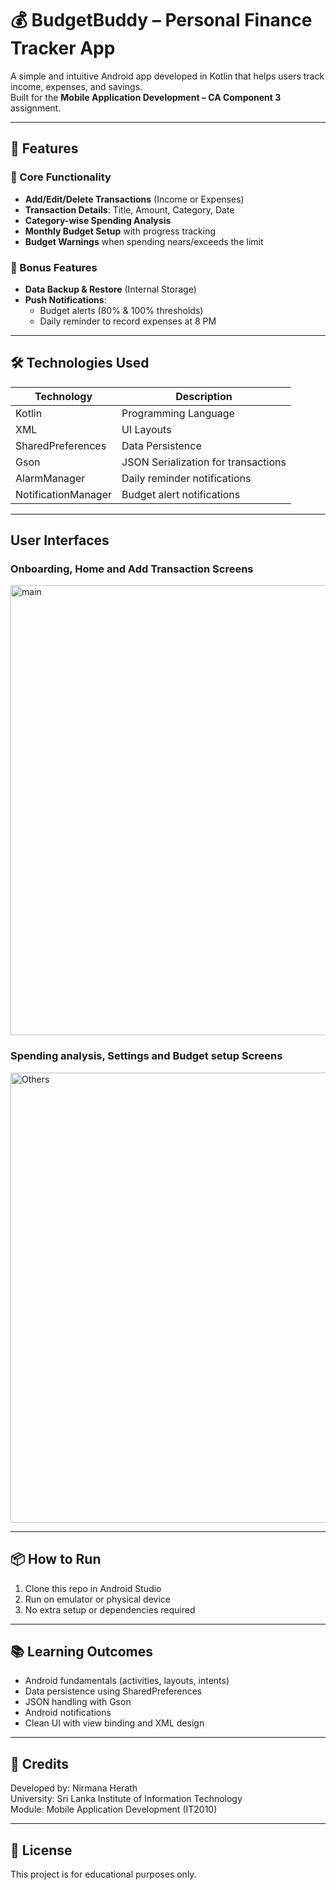# 💰 BudgetBuddy – Personal Finance Tracker App

A simple and intuitive Android app developed in Kotlin that helps users track income, expenses, and savings.  
Built for the **Mobile Application Development – CA Component 3** assignment.

---

## 📱 Features

### 🔹 Core Functionality
- **Add/Edit/Delete Transactions** (Income or Expenses)
- **Transaction Details**: Title, Amount, Category, Date
- **Category-wise Spending Analysis**
- **Monthly Budget Setup** with progress tracking
- **Budget Warnings** when spending nears/exceeds the limit

### 🔹 Bonus Features
- **Data Backup & Restore** (Internal Storage)
- **Push Notifications**:
  - Budget alerts (80% & 100% thresholds)
  - Daily reminder to record expenses at 8 PM

---

## 🛠️ Technologies Used

| Technology           | Description                        |
|----------------------|------------------------------------|
| Kotlin               | Programming Language               |
| XML                  | UI Layouts                         |
| SharedPreferences    | Data Persistence                   |
| Gson                 | JSON Serialization for transactions|
| AlarmManager         | Daily reminder notifications       |
| NotificationManager  | Budget alert notifications         |

---

## User Interfaces

### Onboarding, Home and Add Transaction Screens
<img width="1280" height="720" alt="main" src="https://github.com/user-attachments/assets/4353cb92-c7de-42c1-b395-4e1f39fd6ad7" />

### Spending analysis, Settings and Budget setup Screens
<img width="1280" height="720" alt="Others" src="https://github.com/user-attachments/assets/01893f0f-6dba-4340-adfd-33274c3c74a5" />

---

## 📦 How to Run

1. Clone this repo in Android Studio
2. Run on emulator or physical device
3. No extra setup or dependencies required

---

## 📚 Learning Outcomes

- Android fundamentals (activities, layouts, intents)
- Data persistence using SharedPreferences
- JSON handling with Gson
- Android notifications
- Clean UI with view binding and XML design

---

## 📧 Credits

Developed by: Nirmana Herath  
University: Sri Lanka Institute of Information Technology  
Module: Mobile Application Development (IT2010)

---

## 📜 License

This project is for educational purposes only.

